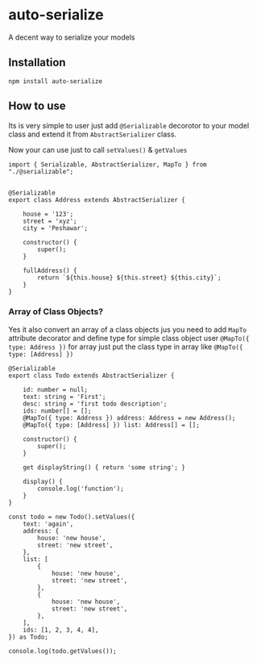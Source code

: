 # auto-serialize
A decent way to serialize your models

## Installation
`npm install auto-serialize`

## How to use
Its is very simple to user just add `@Serializable` decorotor to your model class and extend it from `AbstractSerializer` class.

Now your can use just to call `setValues()` & `getValues`



```
import { Serializable, AbstractSerializer, MapTo } from "./@serializable";


@Serializable
export class Address extends AbstractSerializer {

    house = '123';
    street = 'xyz';
    city = 'Peshawar';

    constructor() {
        super();
    }

    fullAddress() {
        return `${this.house} ${this.street} ${this.city}`;
    }
}
```


### Array of Class Objects?
Yes it also convert an array of a class objects jus you need to add `MapTo` attribute decorator and define type for simple class object user `@MapTo({ type: Address })` for array just put the class type in array like `@MapTo({ type: [Address] })`

```
@Serializable
export class Todo extends AbstractSerializer {

    id: number = null;
    text: string = 'First';
    desc: string = 'first todo description';
    ids: number[] = [];
    @MapTo({ type: Address }) address: Address = new Address();
    @MapTo({ type: [Address] }) list: Address[] = [];

    constructor() {
        super();
    }

    get displayString() { return 'some string'; }

    display() {
        console.log('function');
    }
}

const todo = new Todo().setValues({
    text: 'again',
    address: {
        house: 'new house',
        street: 'new street',
    },
    list: [
        {
            house: 'new house',
            street: 'new street',
        },
        {
            house: 'new house',
            street: 'new street',
        },
    ],
    ids: [1, 2, 3, 4, 4],
}) as Todo;

console.log(todo.getValues());
```